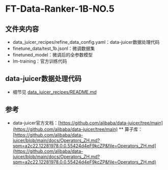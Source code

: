 # FT-Data-Ranker-1B-NO.5
## 文件夹内容
* data_juicer_recipes/refine_data_config.yaml：data-juicer数据处理代码
* finetune_data/test_1b.jsonl：微调数据集
* finetuned_model：微调后的全参数模型
* lm-training：官方训练代码
## data-juicer数据处理代码
* 细节见 [data_juicer_recipes/README.md](data_juicer_recipes/README.md)
## 参考
* data-juicer官方文档：[https://github.com/alibaba/data-juicer/tree/main](https://github.com/alibaba/data-juicer/tree/main)
  ** 算子库：[https://github.com/alibaba/data-juicer/blob/main/docs/Operators_ZH.md?spm=a2c22.12281978.0.0.55424d4eF9kcZP&file=Operators_ZH.md](https://github.com/alibaba/data-juicer/blob/main/docs/Operators_ZH.md?spm=a2c22.12281978.0.0.55424d4eF9kcZP&file=Operators_ZH.md)
